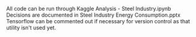 All code can be run through Kaggle Analysis - Steel Industry.ipynb
Decisions are documented in Steel Industry Energy Consumption.pptx
Tensorflow can be commented out if necessary for version control as that utility isn't used yet.